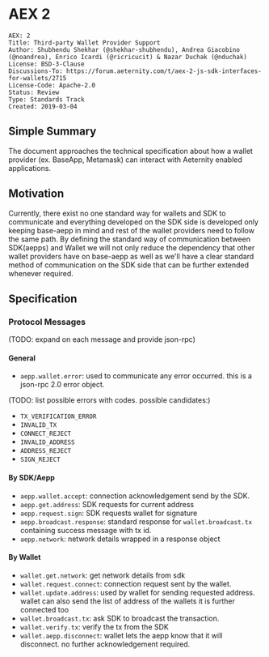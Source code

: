 # AEX 2

```
AEX: 2
Title: Third-party Wallet Provider Support
Author: Shubhendu Shekhar (@shekhar-shubhendu), Andrea Giacobino (@noandrea), Enrico Icardi (@ricricucit) & Nazar Duchak (@nduchak)
License: BSD-3-Clause
Discussions-To: https://forum.aeternity.com/t/aex-2-js-sdk-interfaces-for-wallets/2715
License-Code: Apache-2.0
Status: Review
Type: Standards Track
Created: 2019-03-04
```

## Simple Summary

The document approaches the technical specification about how a wallet provider (ex. BaseApp, Metamask) can interact with Aeternity enabled applications.

## Motivation

Currently, there exist no one standard way for wallets and SDK to communicate and everything developed on the SDK side is developed only keeping base-aepp in mind and rest of the wallet providers need to follow the same path.
By defining the standard way of communication between SDK(aepps) and Wallet we will not only reduce the dependency that other wallet providers have on base-aepp as well as we'll have a clear standard method of communication on the SDK side that can be further extended whenever required.

## Specification

### Protocol Messages

(TODO: expand on each message and provide json-rpc)

#### General

- `aepp.wallet.error`: used to communicate any error occurred. this is a json-rpc 2.0 error object.

(TODO: list possible errors with codes. possible candidates:)

- `TX_VERIFICATION_ERROR`
- `INVALID_TX`
- `CONNECT_REJECT`
- `INVALID_ADDRESS`
- `ADDRESS_REJECT`
- `SIGN_REJECT`

#### By SDK/Aepp

- `aepp.wallet.accept`: connection acknowledgement send by the SDK.
- `aepp.get.address`: SDK requests for current address
- `aepp.request.sign`: SDK requests wallet for signature
- `aepp.broadcast.response`: standard response for `wallet.broadcast.tx` containing success message with tx id.
- `aepp.network`: network details wrapped in a response object

#### By Wallet

- `wallet.get.network`: get network details from sdk
- `wallet.request.connect`: connection request sent by the wallet.
- `wallet.update.address`: used by wallet for sending requested address. wallet can also send the list of address of the wallets it is further connected too
- `wallet.broadcast.tx`: ask SDK to broadcast the transaction.
- `wallet.verify.tx`: verify the tx from the SDK
- `wallet.aepp.disconnect`: wallet lets the aepp know that it will disconnect. no further acknowledgement required.
